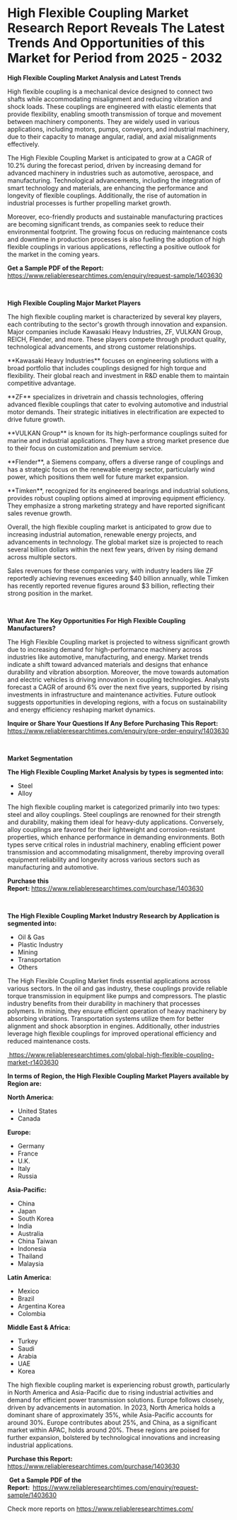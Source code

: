 <p><h1>High Flexible Coupling Market Research Report Reveals The Latest Trends And Opportunities of this Market for Period from 2025 - 2032</h1></p><p><strong>High Flexible Coupling Market Analysis and Latest Trends</strong></p>
<p><p>High flexible coupling is a mechanical device designed to connect two shafts while accommodating misalignment and reducing vibration and shock loads. These couplings are engineered with elastic elements that provide flexibility, enabling smooth transmission of torque and movement between machinery components. They are widely used in various applications, including motors, pumps, conveyors, and industrial machinery, due to their capacity to manage angular, radial, and axial misalignments effectively.</p><p>The High Flexible Coupling Market is anticipated to grow at a CAGR of 10.2% during the forecast period, driven by increasing demand for advanced machinery in industries such as automotive, aerospace, and manufacturing. Technological advancements, including the integration of smart technology and materials, are enhancing the performance and longevity of flexible couplings. Additionally, the rise of automation in industrial processes is further propelling market growth. </p><p>Moreover, eco-friendly products and sustainable manufacturing practices are becoming significant trends, as companies seek to reduce their environmental footprint. The growing focus on reducing maintenance costs and downtime in production processes is also fuelling the adoption of high flexible couplings in various applications, reflecting a positive outlook for the market in the coming years.</p></p>
<p><strong>Get a Sample PDF of the Report:&nbsp;</strong> <a href="https://www.reliableresearchtimes.com/enquiry/request-sample/1403630?utm_campaign=1940&utm_medium=2&utm_source=Github&utm_content=ia&utm_term=13012025&utm_id=high-flexible-coupling">https://www.reliableresearchtimes.com/enquiry/request-sample/1403630</a></p>
<p>&nbsp;</p>
<p><strong>High Flexible Coupling Major Market Players</strong></p>
<p><p>The high flexible coupling market is characterized by several key players, each contributing to the sector's growth through innovation and expansion. Major companies include Kawasaki Heavy Industries, ZF, VULKAN Group, REICH, Flender, and more. These players compete through product quality, technological advancements, and strong customer relationships.</p><p>**Kawasaki Heavy Industries** focuses on engineering solutions with a broad portfolio that includes couplings designed for high torque and flexibility. Their global reach and investment in R&D enable them to maintain competitive advantage. </p><p>**ZF** specializes in drivetrain and chassis technologies, offering advanced flexible couplings that cater to evolving automotive and industrial motor demands. Their strategic initiatives in electrification are expected to drive future growth.</p><p>**VULKAN Group** is known for its high-performance couplings suited for marine and industrial applications. They have a strong market presence due to their focus on customization and premium service. </p><p>**Flender**, a Siemens company, offers a diverse range of couplings and has a strategic focus on the renewable energy sector, particularly wind power, which positions them well for future market expansion. </p><p>**Timken**, recognized for its engineered bearings and industrial solutions, provides robust coupling options aimed at improving equipment efficiency. They emphasize a strong marketing strategy and have reported significant sales revenue growth.</p><p>Overall, the high flexible coupling market is anticipated to grow due to increasing industrial automation, renewable energy projects, and advancements in technology. The global market size is projected to reach several billion dollars within the next few years, driven by rising demand across multiple sectors.</p><p>Sales revenues for these companies vary, with industry leaders like ZF reportedly achieving revenues exceeding $40 billion annually, while Timken has recently reported revenue figures around $3 billion, reflecting their strong position in the market.</p></p>
<p>&nbsp;</p>
<p><strong>What Are The Key Opportunities For High Flexible Coupling Manufacturers?</strong></p>
<p><p>The High Flexible Coupling market is projected to witness significant growth due to increasing demand for high-performance machinery across industries like automotive, manufacturing, and energy. Market trends indicate a shift toward advanced materials and designs that enhance durability and vibration absorption. Moreover, the move towards automation and electric vehicles is driving innovation in coupling technologies. Analysts forecast a CAGR of around 6% over the next five years, supported by rising investments in infrastructure and maintenance activities. Future outlook suggests opportunities in developing regions, with a focus on sustainability and energy efficiency reshaping market dynamics.</p></p>
<p><strong>Inquire or Share Your Questions If Any Before Purchasing This Report:</strong> <a href="https://www.reliableresearchtimes.com/enquiry/pre-order-enquiry/1403630?utm_campaign=1940&utm_medium=2&utm_source=Github&utm_content=ia&utm_term=13012025&utm_id=high-flexible-coupling">https://www.reliableresearchtimes.com/enquiry/pre-order-enquiry/1403630</a></p>
<p>&nbsp;</p>
<p><strong>Market Segmentation</strong></p>
<p><strong>The High Flexible Coupling Market Analysis by types is segmented into:</strong></p>
<p><ul><li>Steel</li><li>Alloy</li></ul></p>
<p><p>The high flexible coupling market is categorized primarily into two types: steel and alloy couplings. Steel couplings are renowned for their strength and durability, making them ideal for heavy-duty applications. Conversely, alloy couplings are favored for their lightweight and corrosion-resistant properties, which enhance performance in demanding environments. Both types serve critical roles in industrial machinery, enabling efficient power transmission and accommodating misalignment, thereby improving overall equipment reliability and longevity across various sectors such as manufacturing and automotive.</p></p>
<p><strong>Purchase this Report:&nbsp;</strong><a href="https://www.reliableresearchtimes.com/purchase/1403630?utm_campaign=1940&utm_medium=2&utm_source=Github&utm_content=ia&utm_term=13012025&utm_id=high-flexible-coupling">https://www.reliableresearchtimes.com/purchase/1403630</a></p>
<p>&nbsp;</p>
<p><strong>The High Flexible Coupling Market Industry Research by Application is segmented into:</strong></p>
<p><ul><li>Oil & Gas</li><li>Plastic Industry</li><li>Mining</li><li>Transportation</li><li>Others</li></ul></p>
<p><p>The High Flexible Coupling Market finds essential applications across various sectors. In the oil and gas industry, these couplings provide reliable torque transmission in equipment like pumps and compressors. The plastic industry benefits from their durability in machinery that processes polymers. In mining, they ensure efficient operation of heavy machinery by absorbing vibrations. Transportation systems utilize them for better alignment and shock absorption in engines. Additionally, other industries leverage high flexible couplings for improved operational efficiency and reduced maintenance costs.</p></p>
<p><a href="https://www.reliableresearchtimes.com/global-high-flexible-coupling-market-r1403630?utm_campaign=1940&utm_medium=2&utm_source=Github&utm_content=ia&utm_term=13012025&utm_id=high-flexible-coupling">&nbsp;https://www.reliableresearchtimes.com/global-high-flexible-coupling-market-r1403630</a></p>
<p><strong>In terms of Region, the High Flexible Coupling Market Players available by Region are:</strong></p>
<p>
    <p> <strong> North America: </strong>
        <ul>
            <li>United States</li>
            <li>Canada</li>
        </ul>
        </p> 
    <p> <strong> Europe: </strong>
        <ul>
            <li>Germany</li>
            <li>France</li>
            <li>U.K.</li>
            <li>Italy</li>
            <li>Russia</li>
        </ul>
        </p> 
    <p> <strong> Asia-Pacific: </strong>
        <ul>
            <li>China</li>
            <li>Japan</li>
            <li>South Korea</li>
            <li>India</li>
            <li>Australia</li>
            <li>China Taiwan</li>
            <li>Indonesia</li>
            <li>Thailand</li>
            <li>Malaysia</li>
        </ul>
        </p> 
    <p> <strong> Latin America: </strong>
        <ul>
            <li>Mexico</li>
            <li>Brazil</li>
            <li>Argentina Korea</li>
            <li>Colombia</li>
        </ul>
        </p> 
    <p> <strong> Middle East & Africa: </strong>
        <ul>
            <li>Turkey</li>
            <li>Saudi</li>
            <li>Arabia</li>
            <li>UAE</li>
            <li>Korea</li>
        </ul>
    </p>
    </p>
<p><p>The high flexible coupling market is experiencing robust growth, particularly in North America and Asia-Pacific due to rising industrial activities and demand for efficient power transmission solutions. Europe follows closely, driven by advancements in automation. In 2023, North America holds a dominant share of approximately 35%, while Asia-Pacific accounts for around 30%. Europe contributes about 25%, and China, as a significant market within APAC, holds around 20%. These regions are poised for further expansion, bolstered by technological innovations and increasing industrial applications.</p></p>
<p><strong>Purchase this Report: </strong><a href="https://www.reliableresearchtimes.com/purchase/1403630?utm_campaign=1940&utm_medium=2&utm_source=Github&utm_content=ia&utm_term=13012025&utm_id=high-flexible-coupling">https://www.reliableresearchtimes.com/purchase/1403630</a></p>
<p>&nbsp;<strong>Get a Sample PDF of the Report:&nbsp;&nbsp;</strong><a href="https://www.reliableresearchtimes.com/enquiry/request-sample/1403630?utm_campaign=1940&utm_medium=2&utm_source=Github&utm_content=ia&utm_term=13012025&utm_id=high-flexible-coupling">https://www.reliableresearchtimes.com/enquiry/request-sample/1403630</a></p>
<p><strong></strong></p>
<p>Check more reports on <a href="https://www.reliableresearchtimes.com/?utm_campaign=1940&utm_medium=2&utm_source=Github&utm_content=ia&utm_term=13012025&utm_id=high-flexible-coupling">https://www.reliableresearchtimes.com/</a></p>